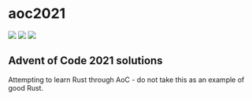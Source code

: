 # aoc2021

![](https://img.shields.io/badge/day%20📅-22-blue)
![](https://img.shields.io/badge/stars%20⭐-31-yellow)
![](https://img.shields.io/badge/days%20completed-15-red)

## Advent of Code 2021 solutions
Attempting to learn Rust through AoC - do not take this as an example of good Rust.
